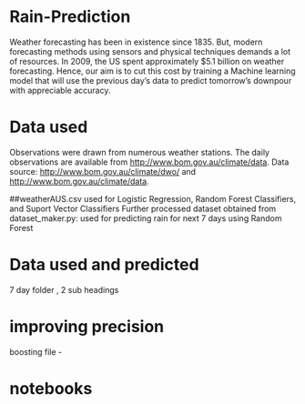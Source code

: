# Rain-Prediction
Weather forecasting has been in existence since 1835.
But, modern forecasting methods using sensors and
physical techniques demands a lot of resources. In 2009,
the US spent approximately $5.1 billion on weather
forecasting. Hence, our aim is to cut this cost by training a
Machine learning model that will use the previous day’s
data to predict tomorrow’s downpour with appreciable
accuracy.

# Data used
Observations were drawn from numerous weather stations. The daily observations are available from http://www.bom.gov.au/climate/data.
Data source: http://www.bom.gov.au/climate/dwo/ and http://www.bom.gov.au/climate/data.

##weatherAUS.csv
  used for Logistic Regression, Random Forest Classifiers, and Suport Vector Classifiers
  Further processed dataset obtained from dataset_maker.py:
    used for predicting rain for next 7 days using Random Forest


# Data used and predicted
7 day folder , 2 sub headings

# improving precision
boosting file - 

# notebooks


